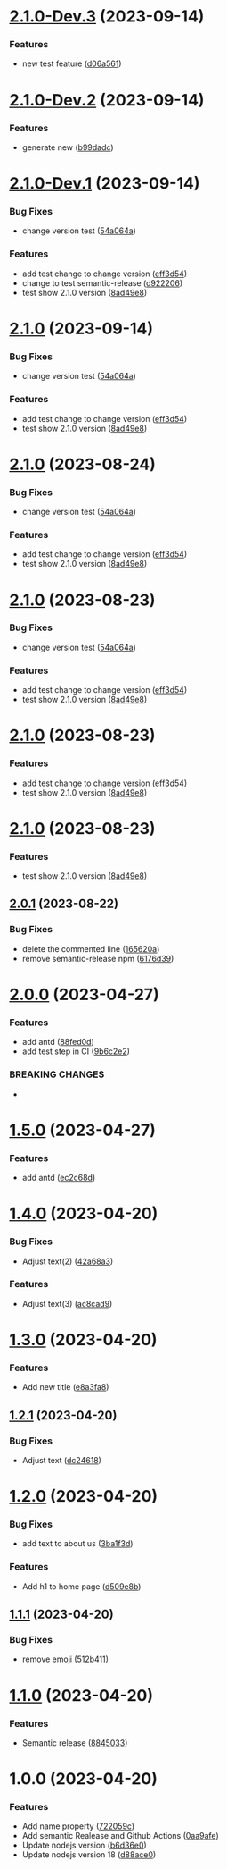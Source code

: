 # [2.1.0-Dev.3](https://github.com/emergoncalves/semantic-release-lab/compare/v2.1.0-Dev.2...v2.1.0-Dev.3) (2023-09-14)


### Features

* new test feature ([d06a561](https://github.com/emergoncalves/semantic-release-lab/commit/d06a561261b556c0d1e2130a98045da8afb98a36))

# [2.1.0-Dev.2](https://github.com/emergoncalves/semantic-release-lab/compare/v2.1.0-Dev.1...v2.1.0-Dev.2) (2023-09-14)


### Features

* generate new ([b99dadc](https://github.com/emergoncalves/semantic-release-lab/commit/b99dadc527c9c1b86d5b81330a4ba9618e1a6e11))

# [2.1.0-Dev.1](https://github.com/emergoncalves/semantic-release-lab/compare/v2.0.1...v2.1.0-Dev.1) (2023-09-14)


### Bug Fixes

* change version test ([54a064a](https://github.com/emergoncalves/semantic-release-lab/commit/54a064a1139c5bc3397afb3ac2d08a39034e29db))


### Features

* add test change to change version ([eff3d54](https://github.com/emergoncalves/semantic-release-lab/commit/eff3d54f5106a969d4b037e38143a4f8b1a742f7))
* change to test semantic-release ([d922206](https://github.com/emergoncalves/semantic-release-lab/commit/d922206603484bae221e8c29c1b3bd13151a886b))
* test show 2.1.0 version ([8ad49e8](https://github.com/emergoncalves/semantic-release-lab/commit/8ad49e893ae35292dd26f412e6897a8eea7bd75b))

# [2.1.0](https://github.com/emergoncalves/semantic-release-lab/compare/v2.0.1...v2.1.0) (2023-09-14)


### Bug Fixes

* change version test ([54a064a](https://github.com/emergoncalves/semantic-release-lab/commit/54a064a1139c5bc3397afb3ac2d08a39034e29db))


### Features

* add test change to change version ([eff3d54](https://github.com/emergoncalves/semantic-release-lab/commit/eff3d54f5106a969d4b037e38143a4f8b1a742f7))
* test show 2.1.0 version ([8ad49e8](https://github.com/emergoncalves/semantic-release-lab/commit/8ad49e893ae35292dd26f412e6897a8eea7bd75b))

# [2.1.0](https://github.com/emergoncalves/semantic-release-lab/compare/v2.0.1...v2.1.0) (2023-08-24)


### Bug Fixes

* change version test ([54a064a](https://github.com/emergoncalves/semantic-release-lab/commit/54a064a1139c5bc3397afb3ac2d08a39034e29db))


### Features

* add test change to change version ([eff3d54](https://github.com/emergoncalves/semantic-release-lab/commit/eff3d54f5106a969d4b037e38143a4f8b1a742f7))
* test show 2.1.0 version ([8ad49e8](https://github.com/emergoncalves/semantic-release-lab/commit/8ad49e893ae35292dd26f412e6897a8eea7bd75b))

# [2.1.0](https://github.com/emergoncalves/semantic-release-lab/compare/v2.0.1...v2.1.0) (2023-08-23)


### Bug Fixes

* change version test ([54a064a](https://github.com/emergoncalves/semantic-release-lab/commit/54a064a1139c5bc3397afb3ac2d08a39034e29db))


### Features

* add test change to change version ([eff3d54](https://github.com/emergoncalves/semantic-release-lab/commit/eff3d54f5106a969d4b037e38143a4f8b1a742f7))
* test show 2.1.0 version ([8ad49e8](https://github.com/emergoncalves/semantic-release-lab/commit/8ad49e893ae35292dd26f412e6897a8eea7bd75b))

# [2.1.0](https://github.com/emergoncalves/semantic-release-lab/compare/v2.0.1...v2.1.0) (2023-08-23)


### Features

* add test change to change version ([eff3d54](https://github.com/emergoncalves/semantic-release-lab/commit/eff3d54f5106a969d4b037e38143a4f8b1a742f7))
* test show 2.1.0 version ([8ad49e8](https://github.com/emergoncalves/semantic-release-lab/commit/8ad49e893ae35292dd26f412e6897a8eea7bd75b))

# [2.1.0](https://github.com/emergoncalves/semantic-release-lab/compare/v2.0.1...v2.1.0) (2023-08-23)

### Features

* test show 2.1.0 version ([8ad49e8](https://github.com/emergoncalves/semantic-release-lab/commit/8ad49e893ae35292dd26f412e6897a8eea7bd75b))

## [2.0.1](https://github.com/emergoncalves/semantic-release-lab/compare/v2.0.0...v2.0.1) (2023-08-22)


### Bug Fixes

* delete the commented line ([165620a](https://github.com/emergoncalves/semantic-release-lab/commit/165620a59ae21bc9a8cecddfcf1eef2961a01e43))
* remove semantic-release npm ([6176d39](https://github.com/emergoncalves/semantic-release-lab/commit/6176d3967917f1da3e3e141f8cef47b14085a5ac))

# [2.0.0](https://github.com/emergoncalves/semantic-release-lab/compare/v1.5.0...v2.0.0) (2023-04-27)


### Features

* add antd ([88fed0d](https://github.com/emergoncalves/semantic-release-lab/commit/88fed0dad1e25627b7afe4da993e47f8443cfd66))
* add test step in CI ([9b6c2e2](https://github.com/emergoncalves/semantic-release-lab/commit/9b6c2e26fa6e6184d2eed9d9232f800c3530502c))


### BREAKING CHANGES

*

# [1.5.0](https://github.com/emergoncalves/semantic-release-lab/compare/v1.4.0...v1.5.0) (2023-04-27)


### Features

* add antd ([ec2c68d](https://github.com/emergoncalves/semantic-release-lab/commit/ec2c68dd0d1c04a9ae06e64fc415edb50192888d))

# [1.4.0](https://github.com/emergoncalves/semantic-release-lab/compare/v1.3.0...v1.4.0) (2023-04-20)


### Bug Fixes

* Adjust text(2) ([42a68a3](https://github.com/emergoncalves/semantic-release-lab/commit/42a68a3b54dd04a6136da299fad8cedbe50d60ef))


### Features

* Adjust text(3) ([ac8cad9](https://github.com/emergoncalves/semantic-release-lab/commit/ac8cad910a80bb41f9f1697b8f1ef2e63a4595b0))

# [1.3.0](https://github.com/emergoncalves/semantic-release-lab/compare/v1.2.1...v1.3.0) (2023-04-20)


### Features

* Add new title ([e8a3fa8](https://github.com/emergoncalves/semantic-release-lab/commit/e8a3fa814d5a1261a6e942bf8d367bc5eaaa2eaf))

## [1.2.1](https://github.com/emergoncalves/semantic-release-lab/compare/v1.2.0...v1.2.1) (2023-04-20)


### Bug Fixes

* Adjust text ([dc24618](https://github.com/emergoncalves/semantic-release-lab/commit/dc246189d33c7de14fbe745104f21d7aa13bad92))

# [1.2.0](https://github.com/emergoncalves/semantic-release-lab/compare/v1.1.1...v1.2.0) (2023-04-20)


### Bug Fixes

* add text to about us ([3ba1f3d](https://github.com/emergoncalves/semantic-release-lab/commit/3ba1f3db94acc19c7f2cbdf0d9b8c50e720401e6))


### Features

* Add h1 to home page ([d509e8b](https://github.com/emergoncalves/semantic-release-lab/commit/d509e8b9ca2ed007460f35db2a8614d450fa50f6))

## [1.1.1](https://github.com/emergoncalves/semantic-release-lab/compare/v1.1.0...v1.1.1) (2023-04-20)


### Bug Fixes

* remove emoji ([512b411](https://github.com/emergoncalves/semantic-release-lab/commit/512b411037c7bc5e4ea05c061f873d49b61ea1d5))

# [1.1.0](https://github.com/emergoncalves/semantic-release-lab/compare/v1.0.0...v1.1.0) (2023-04-20)


### Features

* Semantic release ([8845033](https://github.com/emergoncalves/semantic-release-lab/commit/8845033253042b7ab73e196f8c23e901cbaa1a44))

# 1.0.0 (2023-04-20)


### Features

* Add name property ([722059c](https://github.com/emergoncalves/semantic-release-lab/commit/722059c180900fe8ec97c127e24f6c8a41df0891))
* Add semantic Realease and Github Actions ([0aa9afe](https://github.com/emergoncalves/semantic-release-lab/commit/0aa9afe6a34b7f7c877c71a4d1ceffe1bf9c8984))
* Update nodejs version ([b6d36e0](https://github.com/emergoncalves/semantic-release-lab/commit/b6d36e0090b06e50adef025b2212622fdfc05a03))
* Update nodejs version 18 ([d88ace0](https://github.com/emergoncalves/semantic-release-lab/commit/d88ace0199d1bd68fb82608052f62df8390b4b36))
